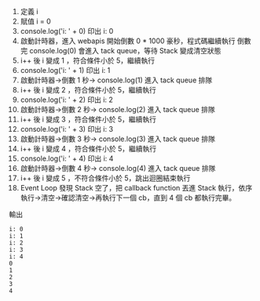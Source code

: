 1. 定義 i 
2. 賦值 i = 0
3. console.log('i: ' + 0) 印出 i: 0
4. 啟動計時器，進入 webapis 開始倒數 0 * 1000 豪秒，程式碼繼續執行
    倒數完 console.log(0) 會進入 tack queue，等待 Stack 變成清空狀態
5. i++ 後 i 變成 1 ，符合條件小於 5，繼續執行
6. console.log('i: ' + 1) 印出 i: 1
7. 啟動計時器->倒數 1 秒-> console.log(1) 進入 tack queue 排隊
8. i++ 後 i 變成 2 ，符合條件小於 5，繼續執行
9. console.log('i: ' + 2) 印出 i: 2
10. 啟動計時器->倒數 2 秒-> console.log(2) 進入 tack queue 排隊
11. i++ 後 i 變成 3 ，符合條件小於 5，繼續執行
12. console.log('i: ' + 3) 印出 i: 3
13. 啟動計時器->倒數 3 秒-> console.log(3) 進入 tack queue 排隊
14. i++ 後 i 變成 4 ，符合條件小於 5，繼續執行
15. console.log('i: ' + 4) 印出 i: 4
16. 啟動計時器->倒數 4 秒-> console.log(4) 進入 tack queue 排隊
17. i++ 後 i 變成 5 ，不符合條件小於 5，跳出迴圈結束執行
18. Event Loop 發現 Stack 空了，把 callback function 丟進 Stack 執行，依序執行->清空->確認清空->再執行下一個 cb，直到 4 個 cb 都執行完畢。

輸出
```
i: 0
i: 1
i: 2
i: 3
i: 4
0
1
2
3
4
```